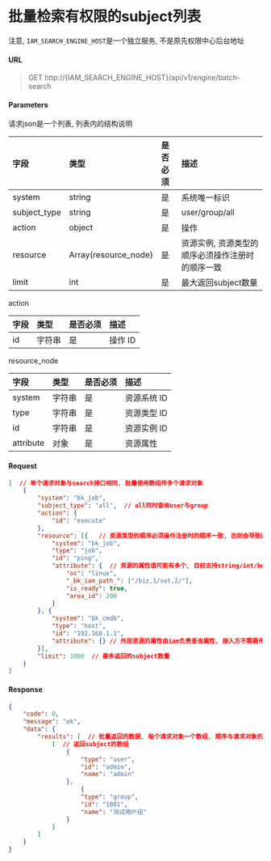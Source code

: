 # 批量检索有权限的subject列表

注意, `IAM_SEARCH_ENGINE_HOST`是一个独立服务, 不是原先权限中心后台地址

#### URL

> GET http://{IAM_SEARCH_ENGINE_HOST}/api/v1/engine/batch-search

#### Parameters

请求json是一个列表, 列表内的结构说明

| 字段 |  类型 |是否必须  | 描述  |
|:---|:---|:---|:---|
| system |string | 是 | 系统唯一标识  |
| subject_type | string | 是 | user/group/all |
| action | object | 是 | 操作 |
| resource | Array(resource_node) | 是 | 资源实例, 资源类型的顺序必须操作注册时的顺序一致 |
| limit | int | 是 | 最大返回subject数量 |

action

| 字段 |  类型 |是否必须  | 描述  |
|:---|:---|:---|:---|
| id    |  字符串  | 是   | 操作 ID |

resource_node

| 字段 |  类型 |是否必须  | 描述  |
|:---|:---|:---|:---|
| system |  字符串  | 是   | 资源系统 ID |
| type |  字符串  | 是   | 资源类型 ID |
| id | 字符串 | 是 | 资源实例 ID |
| attribute | 对象 | 是 | 资源属性 |


#### Request


```json
[  // 单个请求对象与search接口相同, 批量使用数组传多个请求对象
    {
        "system": "bk_job",
        "subject_type": "all",  // all同时查询user与group
        "action": {
            "id": "execute"
        },
        "resource": [{   // 资源类型的顺序必须操作注册时的顺序一致, 否则会导致鉴权失败!
            "system": "bk_job",
            "type": "job",
            "id": "ping",
            "attribute": {  // 资源的属性值可能有多个, 目前支持string/int/boolean, 以及路径stringList
                "os": "linux",
                "_bk_iam_path_": ["/biz,1/set,2/"],
                "is_ready": true,
                "area_id": 200
            }
        }, {
            "system": "bk_cmdb",
            "type": "host",
            "id": "192.168.1.1",
            "attribute": {} // 外部资源的属性由iam负责查询属性, 接入方不需要传入
        }],
        "limit": 1000  // 最多返回的subject数量
    }
]
```

#### Response


```json
{
    "code": 0,
    "message": "ok",
    "data": {
        "results": [  // 批量返回的数据, 每个请求对象一个数组, 顺序与请求对象的顺序一致
            [  // 返回subject的数组
                {
                    "type": "user",
                    "id": "admin",
                    "name": "admin"
                },
                    {
                    "type": "group",
                    "id": "1001",
                    "name": "测试用户组"
                }
            ]
        ]
    }
}
```
